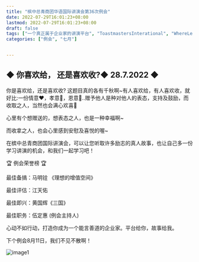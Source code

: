 ```yaml
---
title: "槟中总青商团华语国际讲演会第36次例会"
date: 2022-07-29T16:01:23+08:00
lastmod: 2022-07-29T16:01:23+08:00
draft: false
tags: ["一个真正属于企业家的讲演平台", "ToastmastersInterational", "WhereLeadersAreMade", "马明铨", "江天佑", "黄国辉", "伍定惠"]
categories: ["例会", "七月"]


---
```

## ◆ 你喜欢给， 还是喜欢收?◆ 28.7.2022 ◆ 

你是喜欢给，还是喜欢收? 这题目真的各有千秋啊~有人喜欢给，有人喜欢收，就好比:一份情意❤，孝意🌸，恩意🌻..赠予他人是种对他人的表态，支持及鼓励，而收取之人，当然也会满心欢喜🥰 

心里有个想赠送的，想表态之人，也是一种幸福啊~

而收拿之人，也会心里感到安慰及喜悦的喔~ 

在槟中总青商团国际讲演会，可以让您听取许多励志的真人故事，也让自己多一份学习讲演的机会，和我们一起学习吧！ 

🏆 例会荣誉榜 🏆

最佳备搞：马明铨 《理想的增值空间》

最佳评估：江天佑

最佳即兴：黄国辉《三国》

最佳职务：伍定惠 (例会主持人)

心动不如行动，打造你成为一个能言善道的企业家。平台给你，故事给我。

下个例会8月11日，我们不见不散啊！ 

![image1](/tmc/file/2022/7/36/1.jpg "image1")